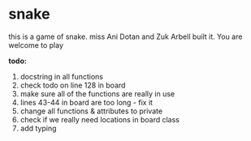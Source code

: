 # snake

this is a game of snake.
miss Ani Dotan and Zuk Arbell built it.
You are welcome to play

__todo:__
1. docstring in all functions 
2. check todo on line 128 in board
3. make sure all of the functions are really in use 
4. lines 43-44 in board are too long - fix it 
5. change all functions & attributes to private 
6. check if we really need locations in board class 
7. add typing